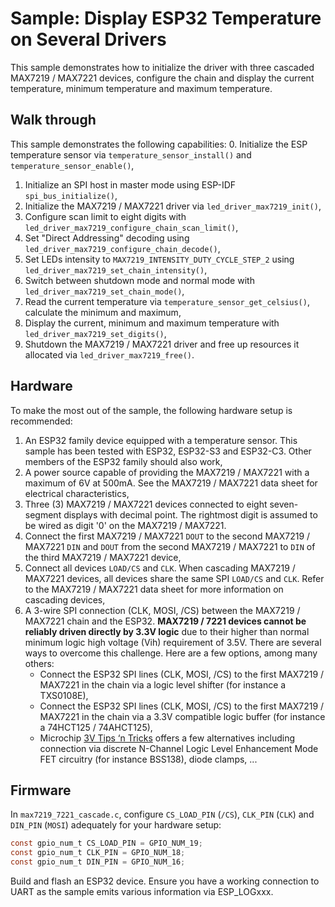 # Sample: Display ESP32 Temperature on Several Drivers

This sample demonstrates how to initialize the driver with three cascaded MAX7219 / MAX7221 devices, configure the chain and display the current temperature, minimum temperature and maximum temperature.

## Walk through
This sample demonstrates the following capabilities:
0. Initialize the ESP temperature sensor via `temperature_sensor_install()` and `temperature_sensor_enable()`,
1. Initialize an SPI host in master mode using ESP-IDF `spi_bus_initialize()`,
2. Initialize the MAX7219 / MAX7221 driver via `led_driver_max7219_init()`,
3. Configure scan limit to eight digits with `led_driver_max7219_configure_chain_scan_limit()`,
4. Set "Direct Addressing" decoding using `led_driver_max7219_configure_chain_decode()`,
5. Set LEDs intensity to `MAX7219_INTENSITY_DUTY_CYCLE_STEP_2` using `led_driver_max7219_set_chain_intensity()`,
6. Switch between shutdown mode and normal mode with `led_driver_max7219_set_chain_mode()`,
7. Read the current temperature via `temperature_sensor_get_celsius()`, calculate the minimum and maximum,
8. Display the current, minimum and maximum temperature with `led_driver_max7219_set_digits()`,
9. Shutdown the MAX7219 / MAX7221 driver and free up resources it allocated via `led_driver_max7219_free()`.

## Hardware
To make the most out of the sample, the following hardware setup is recommended:

1. An ESP32 family device equipped with a temperature sensor. This sample has been tested with ESP32, ESP32-S3 and ESP32-C3. Other members of the ESP32 family should also work,
2. A power source capable of providing the MAX7219 / MAX7221 with a maximum of 6V at 500mA. See the MAX7219 / MAX7221 data sheet for electrical characteristics,
3. Three (3) MAX7219 / MAX7221 devices connected to eight seven-segment displays with decimal point. The rightmost digit is assumed to be wired as digit '0' on the MAX7219 / MAX7221.
4. Connect the first MAX7219 / MAX7221 `DOUT` to the second MAX7219 / MAX7221 `DIN` and `DOUT` from the second MAX7219 / MAX7221 to `DIN` of the third MAX7219 / MAX7221 device,
5. Connect all devices `LOAD/CS` and `CLK`. When cascading MAX7219 / MAX7221 devices, all devices share the same SPI `LOAD/CS` and `CLK`. Refer to the MAX7219 / MAX7221 data sheet for more information on cascading devices,
6. A 3-wire SPI connection (CLK, MOSI, /CS) between the MAX7219 / MAX7221 chain and the ESP32. **MAX7219 / 7221 devices cannot be reliably driven directly by 3.3V logic** due to their higher than normal minimum logic high voltage (Vih) requirement of 3.5V. There are several ways to overcome this challenge. Here are a few options, among many others:
    * Connect the ESP32 SPI lines (CLK, MOSI, /CS) to the first MAX7219 / MAX7221 in the chain via a logic level shifter (for instance a TXS0108E),
    * Connect the ESP32 SPI lines (CLK, MOSI, /CS) to the first MAX7219 / MAX7221 in the chain via a 3.3V compatible logic buffer (for instance a 74HCT125 / 74AHCT125),
    * Microchip [3V Tips ‘n Tricks](https://ww1.microchip.com/downloads/en/DeviceDoc/41285A.pdf) offers a few alternatives including connection via discrete N-Channel Logic Level Enhancement Mode FET circuitry (for instance BSS138), diode clamps, ...

## Firmware
In `max7219_7221_cascade.c`, configure `CS_LOAD_PIN` (`/CS`), `CLK_PIN` (`CLK`) and `DIN_PIN` (`MOSI`) adequately for your hardware setup:
```c
const gpio_num_t CS_LOAD_PIN = GPIO_NUM_19;
const gpio_num_t CLK_PIN = GPIO_NUM_18;
const gpio_num_t DIN_PIN = GPIO_NUM_16;
```

Build and flash an ESP32 device. Ensure you have a working connection to UART as the sample emits various information via ESP_LOGxxx.